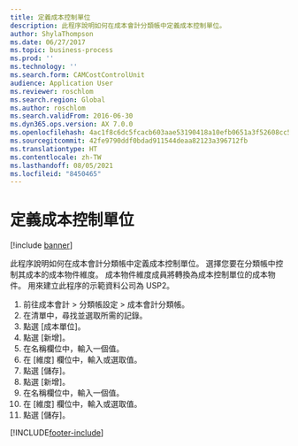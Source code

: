 ```yaml
---
title: 定義成本控制單位
description: 此程序說明如何在成本會計分類帳中定義成本控制單位。
author: ShylaThompson
ms.date: 06/27/2017
ms.topic: business-process
ms.prod: ''
ms.technology: ''
ms.search.form: CAMCostControlUnit
audience: Application User
ms.reviewer: roschlom
ms.search.region: Global
ms.author: roschlom
ms.search.validFrom: 2016-06-30
ms.dyn365.ops.version: AX 7.0.0
ms.openlocfilehash: 4ac1f8c6dc5fcacb603aae53190418a10efb0651a3f52608cc58eb3866a8fcb5
ms.sourcegitcommit: 42fe9790ddf0bdad911544deaa82123a396712fb
ms.translationtype: HT
ms.contentlocale: zh-TW
ms.lasthandoff: 08/05/2021
ms.locfileid: "8450465"
---
```

# <a name="define-cost-control-units"></a>定義成本控制單位

[!include [banner](../../includes/banner.md)]

此程序說明如何在成本會計分類帳中定義成本控制單位。 選擇您要在分類帳中控制其成本的成本物件維度。 成本物件維度成員將轉換為成本控制單位的成本物件。 用來建立此程序的示範資料公司為 USP2。

1. 前往成本會計 > 分類帳設定 > 成本會計分類帳。
2. 在清單中，尋找並選取所需的記錄。
3. 點選 [成本單位]。
4. 點選 [新增]。
5. 在名稱欄位中，輸入一個值。
6. 在 [維度] 欄位中，輸入或選取值。
7. 點選 [儲存]。
8. 點選 [新增]。
9. 在名稱欄位中，輸入一個值。
10. 在 [維度] 欄位中，輸入或選取值。
11. 點選 [儲存]。



[!INCLUDE[footer-include](../../../includes/footer-banner.md)]